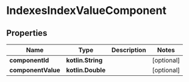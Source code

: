 
# IndexesIndexValueComponent

## Properties
| Name | Type | Description | Notes |
| ------------ | ------------- | ------------- | ------------- |
| **componentId** | **kotlin.String** |  |  [optional] |
| **componentValue** | **kotlin.Double** |  |  [optional] |



